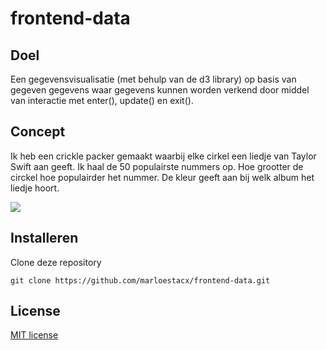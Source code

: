# frontend-data

## Doel
Een gegevensvisualisatie (met behulp van de d3 library) op basis van gegeven gegevens waar gegevens kunnen worden verkend door middel van interactie met enter(), update() en exit().

## Concept
Ik heb een crickle packer gemaakt waarbij elke cirkel een liedje van Taylor Swift aan geeft. Ik haal de 50 populairste nummers op. Hoe grootter de circkel hoe populairder het nummer. De kleur geeft aan bij welk album het liedje hoort.


<img src="https://github.com/marloestacx/frontend-data/wiki/Images/screenshot.png">

## Installeren

Clone deze repository
```
git clone https://github.com/marloestacx/frontend-data.git
```

## License

<a href="https://github.com/marloestacx/functional-programming/blob/main/LICENSE"> MIT license </a>

